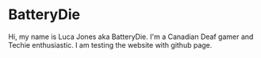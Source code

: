 # BatteryDie

Hi, my name is Luca Jones aka BatteryDie. I'm a Canadian Deaf gamer and Techie enthusiastic. I am testing the website with github page.
